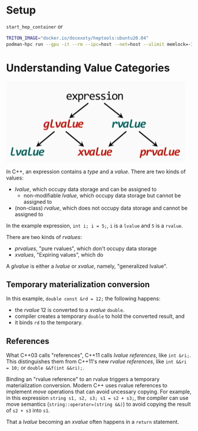 # Setup
`start_hep_container` or

```bash
TRITON_IMAGE="docker.io/docexoty/heptools:ubuntu20.04"
podman-hpc run --gpu -it --rm --ipc=host --net=host --ulimit memlock=-1 --ulimit stack=67108864 -v $PWD:$PWD -w $PWD $TRITON_IMAGE bash
```
# Understanding Value Categories

![Value Categories](value_categories.png)

In C++, an expression contains a *type* and a *value*.
There are two kinds of values:
* *lvalue*, which occupy data storage and can be assigned to
    * non-modifiable *lvalue*, which occupy data storage but cannot be assigned to
* (non-class) *rvalue*, which does not occupy data storage and cannot be assigned to

In the example expression, `int i; i = 5;`, `i` is a `lvalue` and `5` is a `rvalue`.

There are two kinds of *rvalues*:
* *prvalues*, "pure rvalues", which don't occupy data storage
* *xvalues*, "Expiring values", which do

A *glvalue* is either a *lvalue* or *xvalue*, namely, "generalized lvalue".

## Temporary materialization conversion
In this example, `double const &rd = 12;` the following happens:
* the *rvalue* 12 is converted to a *xvalue* `double`.
* compiler creates a temporary `double` to hold the converted result, and
* it binds `rd` to the temporary.

## References
What C++03 calls "references", C++11 calls *lvalue references*, like `int &ri;`.
This distinguishes them from C++11's new *rvalue references*, like `int &&ri = 10;` or `double &&f(int &&ri);`.

Binding an "rvalue reference" to an rvalue triggers a temporary materialization conversion.
Modern C++ uses rvalue references to implement *move* operations that can avoid uncessary copying.
For example, in this expression `string s1, s2, s3; s1 = s2 + s3;`,
the compiler can use move semantics (`string::operator=(string &&)`)
to avoid copying the result of `s2 + s3` into `s1`.

That a *lvalue* becoming an *xvalue* often happens in a `return` statement.
